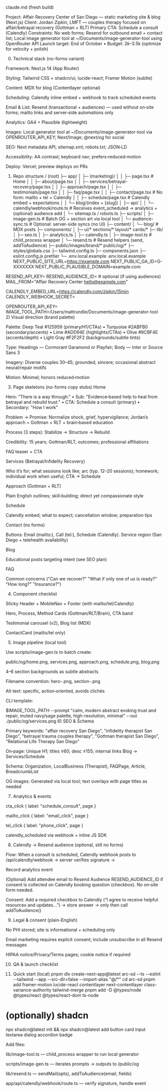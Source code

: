 claude.md (fresh build)

Project: Affair Recovery Center of San Diego — static marketing site & blog (Next.js) Client: Jordan Zipkin, LMFT — couples therapy focused on affair/betrayal recovery (Gottman + RLT) Primary CTA: Schedule a consult (Calendly) Constraints: No web forms; Resend for outbound email + contact list; Local image generator tool at ~/Documents/image-generator-tool using OpenRouter API Launch target: End of October • Budget: $2k–$3.5k (optimize for velocity + polish)

0) Technical stack (no-forms variant)

Framework: Next.js 14 (App Router)

Styling: Tailwind CSS + shadcn/ui; lucide-react; Framer Motion (subtle)

Content: MDX for blog (Contentlayer optional)

Scheduling: Calendly inline embed + webhook to track scheduled events

Email & List: Resend (transactional + audiences) — used without on‑site forms; mailto links and server‑side automations only

Analytics: GA4 + Plausible (lightweight)

Images: Local generator tool at ~/Documents/image-generator-tool via OPENROUTER_API_KEY; Next/Image; @next/og for social

SEO: Next metadata API; sitemap.xml; robots.txt; JSON‑LD

Accessibility: AA contrast; keyboard nav; prefers‑reduced‑motion

Deploy: Vercel; preview deploys on PRs

1) Repo structure
/ (root)
  ├─ app/
  │   ├─ (marketing)/
  │   │   ├─ page.tsx                 # Home
  │   │   ├─ about/page.tsx
  │   │   ├─ services/betrayal-recovery/page.tsx
  │   │   ├─ approach/page.tsx
  │   │   ├─ testimonials/page.tsx
  │   │   ├─ faq/page.tsx
  │   │   ├─ contact/page.tsx         # No form: mailto + tel + Calendly
  │   │   ├─ schedule/page.tsx        # Calendly embed + expectations
  │   │   └─ blog/(index + [slug])
  │   ├─ api/
  │   │   └─ calendly/webhook/route.ts  # Receives event_scheduled → analytics + (optional) audience add
  │   └─ sitemap.ts / robots.ts
  ├─ scripts/
  │   ├─ image-gen.ts                 # Batch OG + section art via local tool
  │   └─ audience-sync.ts             # Optional: server-side syncs (no UI)
  ├─ content/
  │   └─ blog/                        # MDX posts
  ├─ components/
  │   ├─ ui/*  sections/*  layout/*  cards/*
  ├─ lib/
  │   ├─ seo.ts
  │   ├─ analytics.ts
  │   ├─ calendly.ts
  │   ├─ image-tool.ts                # child_process wrapper
  │   └─ resend.ts                    # Resend helpers (send, addToAudience)
  ├─ public/images/brand/*  public/og/*
  ├─ styles/globals.css
  ├─ tailwind.config.ts
  ├─ components.json
  ├─ eslint.config.js  prettier
  └─ .env.local.example
.env.local.example
NEXT_PUBLIC_SITE_URL=https://example.com
NEXT_PUBLIC_GA_ID=G-XXXXXXX
NEXT_PUBLIC_PLAUSIBLE_DOMAIN=example.com


RESEND_API_KEY=
RESEND_AUDIENCE_ID=               # optional (if using audiences)
MAIL_FROM="Affair Recovery Center <hello@example.com>"


CALENDLY_EMBED_URL=https://calendly.com/zipkin/15min
CALENDLY_WEBHOOK_SECRET=


OPENROUTER_API_KEY=
IMAGE_TOOL_PATH=/Users/mattrundle/Documents/image-generator-tool
2) Visual direction (brand palette)

Palette: Deep Teal #125959 (primary/H1/CTAs) • Turquoise #2ABFB0 (secondary/accents) • Lime #ADD94E (highlights/CTAs) • Olive #9CBF4E (accents/depth) • Light Gray #F2F2F2 (backgrounds/subtle tints)

Type: Headings — Cormorant Garamond or Playfair; Body — Inter or Source Sans 3

Imagery: Diverse couples 30–45; grounded, sincere; occasional abstract neural/repair motifs

Motion: Minimal; honors reduced‑motion

3) Page skeletons (no-forms copy stubs)
Home

Hero: "There is a way through." • Sub: "Evidence‑based help to heal from betrayal and rebuild trust." • CTA: Schedule a consult (primary) • Secondary: "How I work"

Problem → Promise: Normalize shock, grief, hypervigilance; Jordan’s approach = Gottman + RLT + brain‑based education

Process (3 steps): Stabilize → Structure → Rebuild

Credibility: 15 years; Gottman/RLT; outcomes; professional affiliations

FAQ teaser + CTA

Services (Betrayal/Infidelity Recovery)

Who it’s for; what sessions look like; arc (typ. 12–20 sessions); homework; individual work when useful; CTA → Schedule

Approach (Gottman + RLT)

Plain English outlines; skill‑building; direct yet compassionate style

Schedule

Calendly embed; what to expect; cancellation window; preparation tips

Contact (no forms)

Buttons: Email (mailto:), Call (tel:), Schedule (Calendly). Service region (San Diego + telehealth availability)

Blog

Educational posts targeting intent (see SEO plan)

FAQ

Common concerns ("Can we recover?" "What if only one of us is ready?" "How long?" "Insurance?")

4) Component checklist

Sticky Header + MobileNav + Footer (with mailto/tel/Calendly)

Hero, Process, Method Cards (Gottman/RLT/Brain), CTA band

Testimonial carousel (v2), Blog list (MDX)

ContactCard (mailto/tel only)

5) Image pipeline (local tool)

Use scripts/image-gen.ts to batch create:

public/og/home.png, services.png, approach.png, schedule.png, blog.png

4–6 section backgrounds as subtle abstracts

Filename convention: hero-<page>.png, section-<name>.png

Alt text: specific, action‑oriented, avoids clichés

CLI template:

$IMAGE_TOOL_PATH --prompt "calm, modern abstract evoking trust and repair, muted navy/sage palette, high-resolution, minimal" --out ./public/og/services.png
6) SEO & Schema

Primary keywords: "affair recovery San Diego", "infidelity therapist San Diego", "betrayal trauma couples therapy", "Gottman therapist San Diego", "Relational Life Therapy San Diego"

On‑page: Unique H1; titles ≤60; desc ≤155; internal links Blog → Services/Schedule

Schema: Organization, LocalBusiness (Therapist), FAQPage, Article, BreadcrumbList

OG images: Generated via local tool; text overlays with page titles as needed

7) Analytics & events

cta_click { label: "schedule_consult", page }

mailto_click { label: "email_click", page }

tel_click { label: "phone_click", page }

calendly_scheduled via webhook + inline JS SDK

8) Calendly → Resend audience (optional, still no forms)

Flow: When a consult is scheduled, Calendly webhook posts to /api/calendly/webhook → server verifies signature →

Record analytics event

(Optional) Add attendee email to Resend Audience RESEND_AUDIENCE_ID if consent is collected on Calendly booking question (checkbox). No on‑site form needed.

Consent: Add a required checkbox to Calendly (“I agree to receive helpful resources and updates…”) → store answer → only then call addToAudience()

9) Legal & consent (plain-English)

No PHI stored; site is informational + scheduling only

Email marketing requires explicit consent; include unsubscribe in all Resend messages

HIPAA notice/Privacy/Terms pages; cookie notice if required

10) QA & launch checklist




11) Quick start (local)
pnpm dlx create-next-app@latest arc-sd --ts --eslint --tailwind --app --src-dir=false --import-alias "@/*"
cd arc-sd
pnpm add framer-motion lucide-react contentlayer next-contentlayer class-variance-authority tailwind-merge
pnpm add -D @types/node @types/react @types/react-dom ts-node
# (optionally) shadcn
npx shadcn@latest init && npx shadcn@latest add button card input textarea dialog accordion badge

Add files:

lib/image-tool.ts — child_process wrapper to run local generator

scripts/image-gen.ts — iterates prompts → outputs to /public/og

lib/resend.ts — sendMail(opts), addToAudience(email, fields)

app/api/calendly/webhook/route.ts — verify signature, handle event